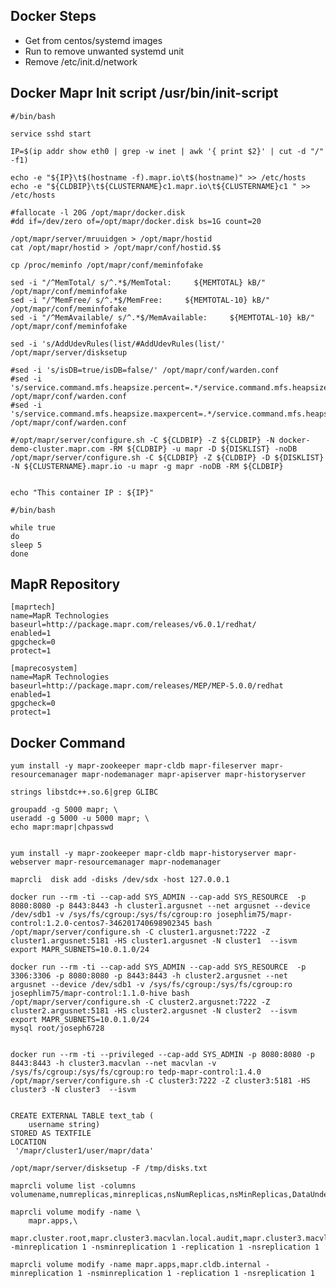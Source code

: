 ## Docker Steps

- Get from centos/systemd images
- Run to remove unwanted systemd unit
- Remove /etc/init.d/network

## Docker Mapr Init script /usr/bin/init-script

	#/bin/bash

	service sshd start

	IP=$(ip addr show eth0 | grep -w inet | awk '{ print $2}' | cut -d "/" -f1)

	echo -e "${IP}\t$(hostname -f).mapr.io\t$(hostname)" >> /etc/hosts
	echo -e "${CLDBIP}\t${CLUSTERNAME}c1.mapr.io\t${CLUSTERNAME}c1 " >> /etc/hosts

	#fallocate -l 20G /opt/mapr/docker.disk
	#dd if=/dev/zero of=/opt/mapr/docker.disk bs=1G count=20

	/opt/mapr/server/mruuidgen > /opt/mapr/hostid
	cat /opt/mapr/hostid > /opt/mapr/conf/hostid.$$

	cp /proc/meminfo /opt/mapr/conf/meminfofake

	sed -i "/^MemTotal/ s/^.*$/MemTotal:     ${MEMTOTAL} kB/" /opt/mapr/conf/meminfofake
	sed -i "/^MemFree/ s/^.*$/MemFree:     ${MEMTOTAL-10} kB/" /opt/mapr/conf/meminfofake
	sed -i "/^MemAvailable/ s/^.*$/MemAvailable:     ${MEMTOTAL-10} kB/" /opt/mapr/conf/meminfofake

	sed -i 's/AddUdevRules(list/#AddUdevRules(list/' /opt/mapr/server/disksetup

	#sed -i 's/isDB=true/isDB=false/' /opt/mapr/conf/warden.conf
	#sed -i 's/service.command.mfs.heapsize.percent=.*/service.command.mfs.heapsize.percent=8/' /opt/mapr/conf/warden.conf
	#sed -i 's/service.command.mfs.heapsize.maxpercent=.*/service.command.mfs.heapsize.maxpercent=8/' /opt/mapr/conf/warden.conf

	#/opt/mapr/server/configure.sh -C ${CLDBIP} -Z ${CLDBIP} -N docker-demo-cluster.mapr.com -RM ${CLDBIP} -u mapr -D ${DISKLIST} -noDB
	/opt/mapr/server/configure.sh -C ${CLDBIP} -Z ${CLDBIP} -D ${DISKLIST} -N ${CLUSTERNAME}.mapr.io -u mapr -g mapr -noDB -RM ${CLDBIP}


	echo "This container IP : ${IP}"

	#/bin/bash

	while true
	do
	sleep 5
	done



## MapR Repository

	[maprtech]
	name=MapR Technologies
	baseurl=http://package.mapr.com/releases/v6.0.1/redhat/
	enabled=1
	gpgcheck=0
	protect=1

	[maprecosystem]
	name=MapR Technologies
	baseurl=http://package.mapr.com/releases/MEP/MEP-5.0.0/redhat
	enabled=1
	gpgcheck=0
	protect=1

## Docker Command

	yum install -y mapr-zookeeper mapr-cldb mapr-fileserver mapr-resourcemanager mapr-nodemanager mapr-apiserver mapr-historyserver

	strings libstdc++.so.6|grep GLIBC	
		
	groupadd -g 5000 mapr; \
	useradd -g 5000 -u 5000 mapr; \
	echo mapr:mapr|chpasswd


	yum install -y mapr-zookeeper mapr-cldb mapr-historyserver mapr-webserver mapr-resourcemanager mapr-nodemanager

	maprcli  disk add -disks /dev/sdx -host 127.0.0.1
		
	docker run --rm -ti --cap-add SYS_ADMIN --cap-add SYS_RESOURCE  -p 8080:8080 -p 8443:8443 -h cluster1.argusnet --net argusnet --device /dev/sdb1 -v /sys/fs/cgroup:/sys/fs/cgroup:ro josephlim75/mapr-control:1.2.0-centos7-346201740698902345 bash
	/opt/mapr/server/configure.sh -C cluster1.argusnet:7222 -Z cluster1.argusnet:5181 -HS cluster1.argusnet -N cluster1  --isvm
	export MAPR_SUBNETS=10.0.1.0/24

	docker run --rm -ti --cap-add SYS_ADMIN --cap-add SYS_RESOURCE  -p 3306:3306 -p 8080:8080 -p 8443:8443 -h cluster2.argusnet --net argusnet --device /dev/sdb1 -v /sys/fs/cgroup:/sys/fs/cgroup:ro josephlim75/mapr-control:1.1.0-hive bash
	/opt/mapr/server/configure.sh -C cluster2.argusnet:7222 -Z cluster2.argusnet:5181 -HS cluster2.argusnet -N cluster2  --isvm
	export MAPR_SUBNETS=10.0.1.0/24
	mysql root/joseph6728


	docker run --rm -ti --privileged --cap-add SYS_ADMIN -p 8080:8080 -p 8443:8443 -h cluster3.macvlan --net macvlan -v /sys/fs/cgroup:/sys/fs/cgroup:ro tedp-mapr-control:1.4.0
	/opt/mapr/server/configure.sh -C cluster3:7222 -Z cluster3:5181 -HS cluster3 -N cluster3  --isvm


	CREATE EXTERNAL TABLE text_tab (
		username string)
	STORED AS TEXTFILE
	LOCATION
	 '/mapr/cluster1/user/mapr/data'

	/opt/mapr/server/disksetup -F /tmp/disks.txt

	maprcli volume list -columns volumename,numreplicas,minreplicas,nsNumReplicas,nsMinReplicas,DataUnderReplicatedAlarm

	maprcli volume modify -name \
		mapr.apps,\
		mapr.cluster.root,mapr.cluster3.macvlan.local.audit,mapr.cluster3.macvlan.local.logs,mapr.cluster3.macvlan.local.mapred,mapr.cluster3.macvlan.local.metrics,mapr.configuration,mapr.metrics,mapr.monitoring,mapr.monitoring.streams,mapr.opt,mapr.resourcemanager.volume,mapr.tmp,mapr.var,users -minreplication 1 -nsminreplication 1 -replication 1 -nsreplication 1

	maprcli volume modify -name mapr.apps,mapr.cldb.internal -minreplication 1 -nsminreplication 1 -replication 1 -nsreplication 1